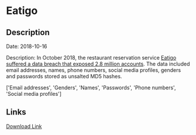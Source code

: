 # Eatigo

## Description

Date: 2018-10-16

Description:
In October 2018, the restaurant reservation service <a href="https://www.channelnewsasia.com/singapore/eatigo-data-breach-personal-information-millions-account-1307916" target="_blank" rel="noopener">Eatigo suffered a data breach that exposed 2.8 million accounts</a>. The data included email addresses, names, phone numbers, social media profiles, genders and passwords stored as unsalted MD5 hashes.


['Email addresses', 'Genders', 'Names', 'Passwords', 'Phone numbers', 'Social media profiles']

## Links

[Download Link](https://link-to.net/1229997/671.9374714940072/dynamic/?r=ZWF0aWdvLmNvbQ==)